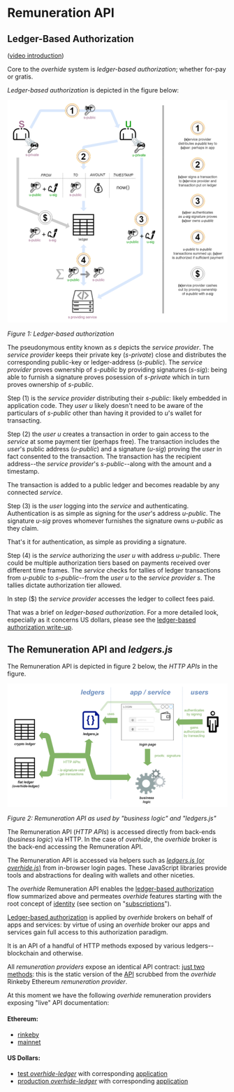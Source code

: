 # Remuneration API

## Ledger-Based Authorization

([video introduction](https://www.youtube.com/watch?v=moc1P9W0yTk))

Core to the *overhide* system is *ledger-based authorization*; whether for-pay or gratis.

*Ledger-based authorization* is depicted in the figure below:

![](images/authN-authR.png)

*Figure 1: Ledger-based authorization*

The pseudonymous entity known as *s* depicts the *service provider*.  The *service provider* keeps their private key (*s-private*) close and distributes the corresponding public-key or ledger-address (*s-public*).  The *service provider* proves ownership of *s-public* by providing signatures (*s-sig*): being able to furnish a signature proves posession of *s-private* which in turn proves ownership of *s-public*.

Step (1) is the *service provider* distributing their *s-public*: likely embedded in application code.  They *user* *u* likely doesn't need to be aware of the particulars of *s-public* other than having it provided to *u*'s wallet for transacting.

Step (2) the *user* *u* creates a transaction in order to gain access to the *service* at some payment tier (perhaps free).  The transaction includes the *user*'s public address (*u-public*) and a signature (*u-sig*) proving the *user* in fact consented to the transaction.  The transaction has the recipient address--the *service provider*'s *s-public*--along with the amount and a timestamp.

The transaction is added to a public ledger and becomes readable by any connected *service*.

Step (3) is the *user* logging into the *service* and authenticating.  Authentication is as simple as signing for the *user*'s address *u-public*.  The signature *u-sig* proves whomever furnishes the signature owns *u-public* as they claim.

That's it for authentication, as simple as providing a signature.

Step (4) is the *service* authorizing the *user* *u* with address *u-public*.  There could be multiple authorization tiers based on payments received over different time frames.  The *service* checks for tallies of ledger transactions from *u-public* to *s-public*--from the *user* *u* to the *service provider* *s*.  The tallies dictate authorization tier allowed.

In step ($) the *service provider* accesses the ledger to collect fees paid.

That was a brief on *ledger-based authorization*.  For a more detailed look, especially as it concerns US dollars, please see the [ledger-based authorization write-up](https://github.com/overhide/ledgers.js/blob/master/why/why.md).

## The Remuneration API and *ledgers.js*

The Remuneration API is depicted in figure 2 below, the *HTTP APIs* in the figure.

![](images/ledgers.png)

*Figure 2: Remuneration API as used by "business logic" and "ledgers.js"*

The Remuneration API (*HTTP APIs*) is accessed directly from back-ends (*business logic*) via HTTP.  In the case of *overhide*, the *overhide* broker is the back-end accessing the Remuneration API.

The Remuneration API is accessed via helpers such as [*ledgers.js* (or *overhide.js*)](overhide.js.md) from in-browser login pages.  These JavaScript libraries provide tools and abstractions for dealing with wallets and other niceties.

The *overhide* Remuneration API enables the [ledger-based authorization](https://github.com/overhide/ledgers.js/blob/master/why/why.md) flow summarized above and permeates *overhide* features starting with the root concept of [identity](identity.md) (see section on "[subscriptions](identity.md#subscriptions)").

[Ledger-based authorization](https://github.com/overhide/ledgers.js/blob/master/why/why.md) is applied by *overhide* brokers on behalf of apps and services:  by virtue of using an *overhide* broker our apps and services gain full access to this authorization paradigm.

It is an API of a handful of HTTP methods exposed by various ledgers--blockchain and otherwise.

All *remuneration providers* expose an identical API contract: [just two methods](https://overhide.github.io/overhide/docs/remuneration.html): this is the static version of the [API](https://overhide.github.io/overhide/docs/remuneration.html) scrubbed from the *overhide* Rinkeby Ethereum *remuneration provider*.

At this moment we have the following *overhide* remuneration providers exposing "live" API documentation:

#### Ethereum:

* [rinkeby](https://rinkeby.ethereum.overhide.io/swagger.html)
* [mainnet](https://ethereum.overhide.io/swagger.html)

#### US Dollars:

* [test *overhide-ledger*](https://test.ohledger.com/swagger.html) with corresponding [application](https://test.ledger.overhide.io)
* [production *overhide-ledger*](https://ohledger.com/swagger.html) with corresponding [application](https://ledger.overhide.io)

